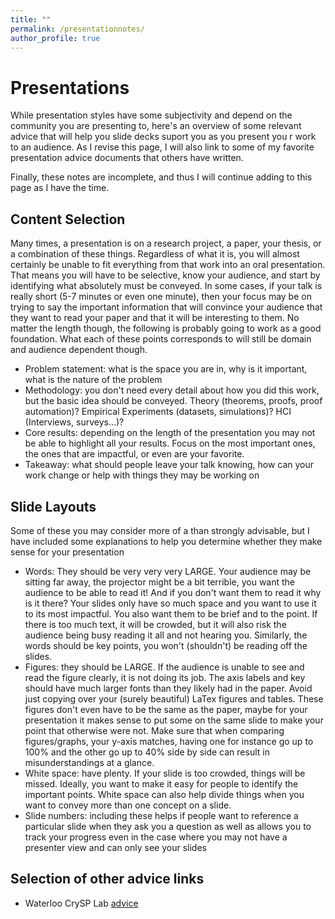 ```yaml
---
title: ""
permalink: /presentationnotes/
author_profile: true
---
```


<h1>Presentations</h1>
While presentation styles have some subjectivity and depend on the community you are presenting to, here's an overview of some relevant advice that will help you slide decks suport you as you present you r work to an audience. As I revise this page, I will also link to some of my favorite presentation advice documents that others have written.

Finally, these notes are incomplete, and thus I will continue adding to this page as I have the time. 


<h2>Content Selection</h2>
Many times, a presentation is on  a research project, a paper, your thesis, or a combination of these things. Regardless of what it is, you will almost certainly be unable to fit everything from that work into an oral presentation. That means you will have to be selective, know your audience, and start by identifying what absolutely must be conveyed. In some cases, if your talk is really short (5-7 minutes or even one minute), then your focus may be on trying to say the important information that will convince your audience that they want to read your paper and that it will be interesting to them. No matter the length though, the following is probably going to work as a good foundation. What each of these points corresponds to will still be domain and audience dependent though. 
<ul>
  <li>Problem statement: what is the space you are in, why is it important, what is the nature of the problem</li>
  <li>Methodology: you don't need every detail about how you did this work, but the basic idea should be conveyed. Theory (theorems, proofs, proof automation)? Empirical Experiments (datasets, simulations)? HCI (Interviews, surveys...)?</li>
  <li>Core results: depending on the length of the presentation you may not be able to highlight all your results. Focus on the most important ones, the ones that are impactful, or even are your favorite.</li>
  <li>Takeaway: what should people leave your talk knowing, how can your work change or help with things they may be working on</li>
</ul>

<h2>Slide Layouts</h2>
Some of these you may consider more of a than strongly advisable, but I have included some explanations to help you determine whether they make sense for your presentation
<ul>
  <li>Words: They should be very very very LARGE. Your audience may be sitting far away, the projector might be a bit terrible, you want the audience to be able to read it! And if you don't want them to read it why is it there? Your slides only have so much space and you want to use it to its most impactful. You also want them to be brief and to the point. If there is too much text, it will be crowded, but it will also risk the audience being busy reading it all and not hearing you. Similarly, the words should be key points, you won't (shouldn't) be reading off the slides. </li>
  <li>Figures: they should be LARGE. If the audience is unable to see and read the figure clearly, it is not doing its job. The axis labels and key should have much larger fonts than they likely had in the paper. Avoid just copying over your (surely beautiful) LaTex figures and tables. These figures don't even have to be the same as the paper, maybe for your presentation it makes sense to put some on the same slide to make your point that otherwise were not. Make sure that when comparing figures/graphs, your y-axis matches, having one for instance go up to 100% and the other go up to 40% side by side can result in misunderstandings at a glance. </li>
  <li>White space: have plenty. If your slide is too crowded, things will be missed. Ideally, you want to make it easy for people to identify the important points. White space can also help divide things when you want to convey more than one concept on a slide. </li>
  <li>Slide numbers: including these helps if people want to reference a particular slide when they ask you a question as well as allows you to track your progress even in the case where you may not have a presenter view and can only see your slides</li>
</ul>




<h2>Selection of other advice links</h2>
<ul>
  <li>Waterloo CrySP Lab <a href="https://cs.uwaterloo.ca/twiki/view/CrySP/MakingPresentations">advice</a></li>
</ul>
